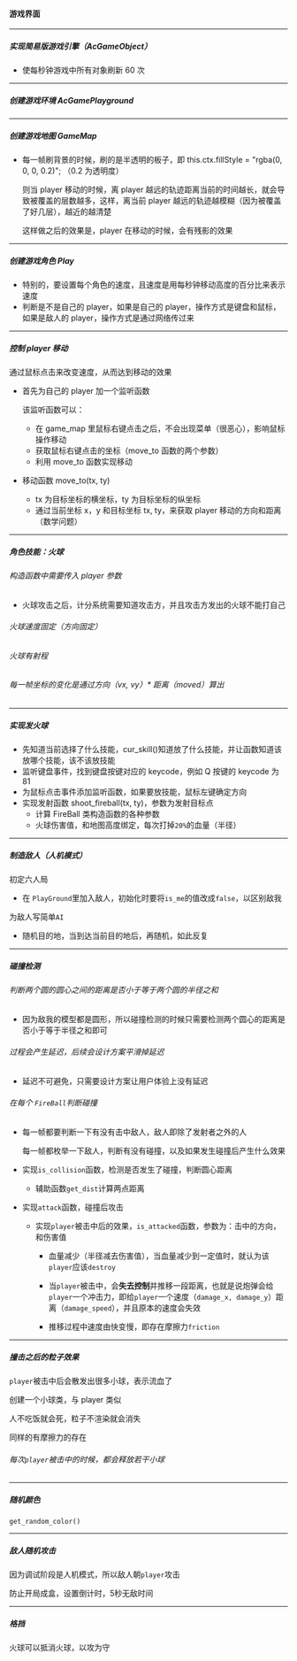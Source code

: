 #### 游戏界面

--------------

##### 实现简易版游戏引擎（AcGameObject）

- 使每秒钟游戏中所有对象刷新 60 次

------------------

##### 创建游戏环境 AcGamePlayground

------------

##### 创建游戏地图 GameMap

- 每一帧刷背景的时候，刷的是半透明的板子，即 this.ctx.fillStyle = "rgba(0, 0, 0, 0.2)"; （0.2 为透明度）

  则当 player 移动的时候，离 player 越远的轨迹距离当前的时间越长，就会导致被覆盖的层数越多，这样，离当前 player 越远的轨迹越模糊（因为被覆盖了好几层），越近的越清楚

  这样做之后的效果是，player 在移动的时候，会有残影的效果

------------

##### 创建游戏角色 Play

- 特别的，要设置每个角色的速度，且速度是用每秒钟移动高度的百分比来表示速度
- 判断是不是自己的 player，如果是自己的 player，操作方式是键盘和鼠标，如果是敌人的 player，操作方式是通过网络传过来

-------------------------

##### 控制 player 移动

通过鼠标点击来改变速度，从而达到移动的效果

- 首先为自己的 player 加一个监听函数

  该监听函数可以：

  - 在 game_map 里鼠标右键点击之后，不会出现菜单（很恶心），影响鼠标操作移动
  - 获取鼠标右键点击的坐标（move_to 函数的两个参数）
  - 利用 move_to 函数实现移动

- 移动函数 move_to(tx, ty)

  - tx 为目标坐标的横坐标，ty 为目标坐标的纵坐标
  - 通过当前坐标 x，y 和目标坐标 tx, ty，来获取 player 移动的方向和距离（数学问题）

-----------------------------------

##### 角色技能：火球

###### 构造函数中需要传入 player 参数

- 火球攻击之后，计分系统需要知道攻击方，并且攻击方发出的火球不能打自己

###### 火球速度固定（方向固定）

###### 火球有射程

###### 每一帧坐标的变化是通过方向（vx, vy）* 距离（moved）算出

-------------------

##### 实现发火球

- 先知道当前选择了什么技能，cur_skill()知道放了什么技能，并让函数知道该放哪个技能，该不该放技能
- 监听键盘事件，找到键盘按键对应的 keycode，例如 Q 按键的 keycode 为 81
- 为鼠标点击事件添加监听函数，如果要放技能，鼠标左键确定方向
- 实现发射函数 shoot_fireball(tx, ty)，参数为发射目标点
  - 计算 FireBall 类构造函数的各种参数
  - 火球伤害值，和地图高度绑定，每次打掉`20%`的血量（半径）

---------------------------

##### 制造敌人（人机模式）

初定六人局

- 在 `PlayGround`里加入敌人，初始化时要将`is_me`的值改成`false`，以区别敌我

为敌人写简单`AI`

- 随机目的地，当到达当前目的地后，再随机，如此反复

--------------

##### 碰撞检测

###### 判断两个圆的圆心之间的距离是否小于等于两个圆的半径之和

- 因为敌我的模型都是圆形，所以碰撞检测的时候只需要检测两个圆心的距离是否小于等于半径之和即可

###### 过程会产生延迟，后续会设计方案平滑掉延迟

- 延迟不可避免，只需要设计方案让用户体验上没有延迟

###### 在每个 `FireBall`判断碰撞

- 每一帧都要判断一下有没有击中敌人，敌人即除了发射者之外的人

  每一帧都枚举一下敌人，判断有没有碰撞，以及如果发生碰撞后产生什么效果

- 实现`is_collision`函数，检测是否发生了碰撞，判断圆心距离

  - 辅助函数`get_dist`计算两点距离

- 实现`attack`函数，碰撞后攻击

  - 实现`player`被击中后的效果，`is_attacked`函数，参数为：击中的方向，和伤害值

    - 血量减少（半径减去伤害值），当血量减少到一定值时，就认为该`player`应该`destroy`
    - 当`player`被击中，会**失去控制**并推移一段距离，也就是说炮弹会给`player`一个冲击力，即给`player`一个速度（`damage_x, damage_y`）距离（`damage_speed`），并且原本的速度会失效

    - 推移过程中速度由快变慢，即存在摩擦力`friction` 

--------------------

##### 撞击之后的粒子效果

`player`被击中后会散发出很多小球，表示流血了

创建一个小球类，与 player 类似

人不吃饭就会死，粒子不渲染就会消失

同样的有摩擦力的存在

###### 每次`player`被击中的时候，都会释放若干小球

-----------------------------------

##### 随机颜色

`get_random_color()`

-----------------

##### 敌人随机攻击

因为调试阶段是人机模式，所以敌人朝`player`攻击

防止开局成盒，设置倒计时，5秒无敌时间

------------------------------

##### 格挡

火球可以抵消火球，以攻为守

